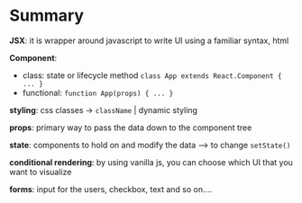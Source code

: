 # Summary

**JSX**: it is wrapper around javascript to write UI using a familiar syntax, html

**Component**: 
 - class: state or lifecycle method
 ```class App extends React.Component { ... }``` 
 - functional: ```function App(props) { ... }``` 

**styling**: css classes -> ```className``` | dynamic styling

**props**: primary way to pass the data down to the component tree

**state**: components to hold on and modify the data --> to change ```setState()```

**conditional rendering**: by using vanilla js, you can choose which UI that you want to visualize

**forms**: input for the users, checkbox, text and so on....